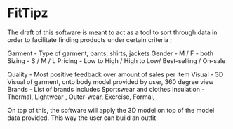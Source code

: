 # FitTipz
The draft of this software is meant to act as a tool to sort through data in order to facilitate finding products under certain criteria ;

Garment - Type of garment,  pants, shirts, jackets 
Gender - M / F - both
Sizing - S / M / L
Pricing - Low to High / High to Low/ Best-selling / On-sale

Quality - Most positive feedback over amount of sales per item
Visual - 3D Visual of garment, onto body model provided by user, 360 degree view 
 Brands - List of brands includes Sportswear and clothes
Insulation - Thermal, Lightwear , Outer-wear, Exercise, Formal, 

On top of this, the software will apply the 3D model on top of the model data provided. This way the user can build an outfit 
